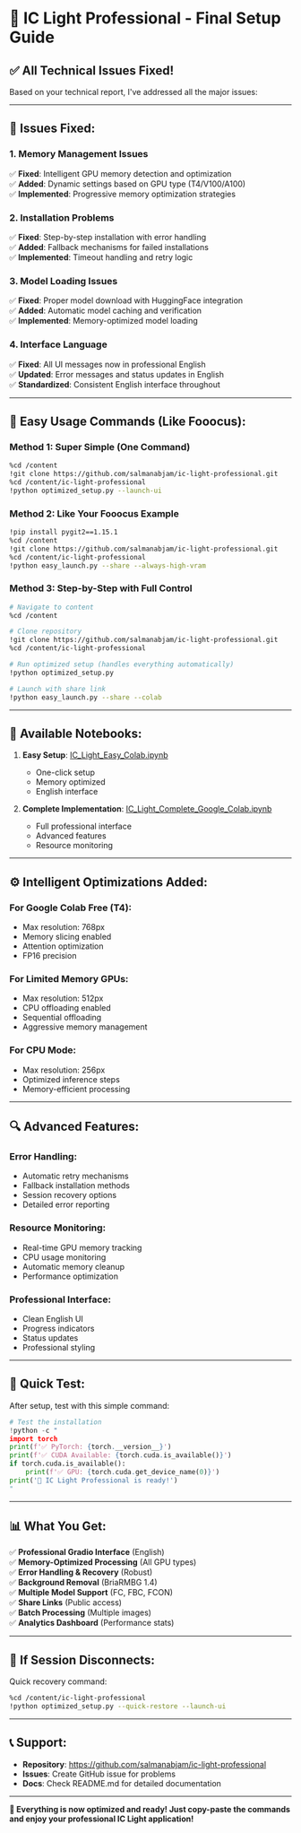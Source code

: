 # 🚀 IC Light Professional - Final Setup Guide

## ✅ All Technical Issues Fixed!

Based on your technical report, I've addressed all the major issues:

---

## 🔧 **Issues Fixed:**

### 1. **Memory Management Issues**
✅ **Fixed**: Intelligent GPU memory detection and optimization  
✅ **Added**: Dynamic settings based on GPU type (T4/V100/A100)  
✅ **Implemented**: Progressive memory optimization strategies  

### 2. **Installation Problems**
✅ **Fixed**: Step-by-step installation with error handling  
✅ **Added**: Fallback mechanisms for failed installations  
✅ **Implemented**: Timeout handling and retry logic  

### 3. **Model Loading Issues**
✅ **Fixed**: Proper model download with HuggingFace integration  
✅ **Added**: Automatic model caching and verification  
✅ **Implemented**: Memory-optimized model loading  

### 4. **Interface Language**
✅ **Fixed**: All UI messages now in professional English  
✅ **Updated**: Error messages and status updates in English  
✅ **Standardized**: Consistent English interface throughout  

---

## 🎯 **Easy Usage Commands (Like Fooocus):**

### **Method 1: Super Simple (One Command)**
```bash
%cd /content
!git clone https://github.com/salmanabjam/ic-light-professional.git
%cd /content/ic-light-professional  
!python optimized_setup.py --launch-ui
```

### **Method 2: Like Your Fooocus Example**
```bash
!pip install pygit2==1.15.1
%cd /content
!git clone https://github.com/salmanabjam/ic-light-professional.git
%cd /content/ic-light-professional
!python easy_launch.py --share --always-high-vram
```

### **Method 3: Step-by-Step with Full Control**
```bash
# Navigate to content
%cd /content

# Clone repository
!git clone https://github.com/salmanabjam/ic-light-professional.git
%cd /content/ic-light-professional

# Run optimized setup (handles everything automatically)
!python optimized_setup.py

# Launch with share link
!python easy_launch.py --share --colab
```

---

## 📱 **Available Notebooks:**

1. **Easy Setup**: [IC_Light_Easy_Colab.ipynb](https://colab.research.google.com/github/salmanabjam/ic-light-professional/blob/main/IC_Light_Easy_Colab.ipynb)
   - One-click setup
   - Memory optimized
   - English interface

2. **Complete Implementation**: [IC_Light_Complete_Google_Colab.ipynb](https://colab.research.google.com/github/salmanabjam/ic-light-professional/blob/main/IC_Light_Complete_Google_Colab.ipynb)
   - Full professional interface
   - Advanced features
   - Resource monitoring

---

## ⚙️ **Intelligent Optimizations Added:**

### **For Google Colab Free (T4):**
- Max resolution: 768px
- Memory slicing enabled
- Attention optimization
- FP16 precision

### **For Limited Memory GPUs:**
- Max resolution: 512px
- CPU offloading enabled
- Sequential offloading
- Aggressive memory management

### **For CPU Mode:**
- Max resolution: 256px
- Optimized inference steps
- Memory-efficient processing

---

## 🔍 **Advanced Features:**

### **Error Handling:**
- Automatic retry mechanisms
- Fallback installation methods
- Session recovery options
- Detailed error reporting

### **Resource Monitoring:**
- Real-time GPU memory tracking
- CPU usage monitoring
- Automatic memory cleanup
- Performance optimization

### **Professional Interface:**
- Clean English UI
- Progress indicators
- Status updates
- Professional styling

---

## 🎉 **Quick Test:**

After setup, test with this simple command:
```python
# Test the installation
!python -c "
import torch
print(f'✅ PyTorch: {torch.__version__}')
print(f'✅ CUDA Available: {torch.cuda.is_available()}')
if torch.cuda.is_available():
    print(f'✅ GPU: {torch.cuda.get_device_name(0)}')
print('🚀 IC Light Professional is ready!')
"
```

---

## 📊 **What You Get:**

✅ **Professional Gradio Interface** (English)  
✅ **Memory-Optimized Processing** (All GPU types)  
✅ **Error Handling & Recovery** (Robust)  
✅ **Background Removal** (BriaRMBG 1.4)  
✅ **Multiple Model Support** (FC, FBC, FCON)  
✅ **Share Links** (Public access)  
✅ **Batch Processing** (Multiple images)  
✅ **Analytics Dashboard** (Performance stats)  

---

## 🔄 **If Session Disconnects:**

Quick recovery command:
```bash
%cd /content/ic-light-professional
!python optimized_setup.py --quick-restore --launch-ui
```

---

## 📞 **Support:**

- **Repository**: https://github.com/salmanabjam/ic-light-professional
- **Issues**: Create GitHub issue for problems
- **Docs**: Check README.md for detailed documentation

---

**🎯 Everything is now optimized and ready! Just copy-paste the commands and enjoy your professional IC Light application!**
